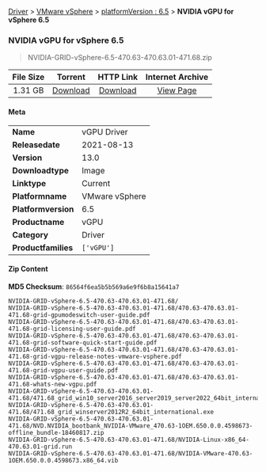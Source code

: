 
[Driver](/README.md)  >  [VMware vSphere](/index/Driver/VMware_vSphere.md)  >  [platformVersion : 6.5](/index/Driver/VMware_vSphere/6.5.md)  >  **NVIDIA vGPU for vSphere 6.5**


###    NVIDIA vGPU for vSphere 6.5

> NVIDIA-GRID-vSphere-6.5-470.63-470.63.01-471.68.zip   


| **File Size** | **Torrent**  | **HTTP Link** | **Internet Archive** |
|:-------------:|:------------:|:-------------:|:--------------------:|
| 1.31 GB |  [Download](https://archive.org/download/nvgpu_NVIDIA-GRID-vSphere-6.5-470.63-470.63.01-471.68.zip_g4zzotlt/nvgpu_NVIDIA-GRID-vSphere-6.5-470.63-470.63.01-471.68.zip_g4zzotlt_archive.torrent)       | [Download](https://archive.org/compress/nvgpu_NVIDIA-GRID-vSphere-6.5-470.63-470.63.01-471.68.zip_g4zzotlt) | [View Page](https://archive.org/details/nvgpu_NVIDIA-GRID-vSphere-6.5-470.63-470.63.01-471.68.zip_g4zzotlt)       |

#### Meta

<table>
<tr><td><strong>Name</strong></td><td>vGPU Driver</td></tr>
<tr><td><strong>Releasedate</strong></td><td>2021-08-13</td></tr>
<tr><td><strong>Version</strong></td><td>13.0</td></tr>
<tr><td><strong>Downloadtype</strong></td><td>Image</td></tr>
<tr><td><strong>Linktype</strong></td><td>Current</td></tr>
<tr><td><strong>Platformname</strong></td><td>VMware vSphere</td></tr>
<tr><td><strong>Platformversion</strong></td><td>6.5</td></tr>
<tr><td><strong>Productname</strong></td><td>vGPU</td></tr>
<tr><td><strong>Category</strong></td><td>Driver</td></tr>
<tr><td><strong>Productfamilies</strong></td><td><code>['vGPU']</code></td></tr>
</table>

#### Zip Content

**MD5 Checksum**: `86564f6ea5b5b569a6e9f6b8a15641a7`

```text
NVIDIA-GRID-vSphere-6.5-470.63-470.63.01-471.68/
NVIDIA-GRID-vSphere-6.5-470.63-470.63.01-471.68/470.63-470.63.01-471.68-grid-gpumodeswitch-user-guide.pdf
NVIDIA-GRID-vSphere-6.5-470.63-470.63.01-471.68/470.63-470.63.01-471.68-grid-licensing-user-guide.pdf
NVIDIA-GRID-vSphere-6.5-470.63-470.63.01-471.68/470.63-470.63.01-471.68-grid-software-quick-start-guide.pdf
NVIDIA-GRID-vSphere-6.5-470.63-470.63.01-471.68/470.63-470.63.01-471.68-grid-vgpu-release-notes-vmware-vsphere.pdf
NVIDIA-GRID-vSphere-6.5-470.63-470.63.01-471.68/470.63-470.63.01-471.68-grid-vgpu-user-guide.pdf
NVIDIA-GRID-vSphere-6.5-470.63-470.63.01-471.68/470.63-470.63.01-471.68-whats-new-vgpu.pdf
NVIDIA-GRID-vSphere-6.5-470.63-470.63.01-471.68/471.68_grid_win10_server2016_server2019_server2022_64bit_international.exe
NVIDIA-GRID-vSphere-6.5-470.63-470.63.01-471.68/471.68_grid_winserver2012R2_64bit_international.exe
NVIDIA-GRID-vSphere-6.5-470.63-470.63.01-471.68/NVD.NVIDIA_bootbank_NVIDIA-VMware_470.63-1OEM.650.0.0.4598673-offline_bundle-18460817.zip
NVIDIA-GRID-vSphere-6.5-470.63-470.63.01-471.68/NVIDIA-Linux-x86_64-470.63.01-grid.run
NVIDIA-GRID-vSphere-6.5-470.63-470.63.01-471.68/NVIDIA-VMware-470.63-1OEM.650.0.0.4598673.x86_64.vib
```